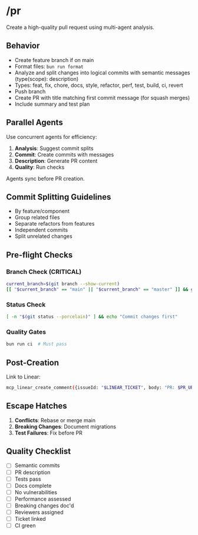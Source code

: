 # /pr

Create a high-quality pull request using multi-agent analysis.

## Behavior

- Create feature branch if on main
- Format files: `bun run format`
- Analyze and split changes into logical commits with semantic messages
  (type(scope): description)
- Types: feat, fix, chore, docs, style, refactor, perf, test, build, ci, revert
- Push branch
- Create PR with title matching first commit message (for squash merges)
- Include summary and test plan

## Parallel Agents

Use concurrent agents for efficiency:

1. **Analysis**: Suggest commit splits
2. **Commit**: Create commits with messages
3. **Description**: Generate PR content
4. **Quality**: Run checks

Agents sync before PR creation.

## Commit Splitting Guidelines

- By feature/component
- Group related files
- Separate refactors from features
- Independent commits
- Split unrelated changes

## Pre-flight Checks

### Branch Check (CRITICAL)

```bash
current_branch=$(git branch --show-current)
[[ "$current_branch" == "main" || "$current_branch" == "master" ]] && git checkout -b feature/name || echo "Using: $current_branch"
```

### Status Check

```bash
[ -n "$(git status --porcelain)" ] && echo "Commit changes first"
```

### Quality Gates

```bash
bun run ci  # Must pass
```

## Post-Creation

Link to Linear:

```bash
mcp_linear_create_comment({issueId: "$LINEAR_TICKET", body: "PR: $PR_URL"})
```

## Escape Hatches

1. **Conflicts**: Rebase or merge main
2. **Breaking Changes**: Document migrations
3. **Test Failures**: Fix before PR

## Quality Checklist

- [ ] Semantic commits
- [ ] PR description
- [ ] Tests pass
- [ ] Docs complete
- [ ] No vulnerabilities
- [ ] Performance assessed
- [ ] Breaking changes doc'd
- [ ] Reviewers assigned
- [ ] Ticket linked
- [ ] CI green
